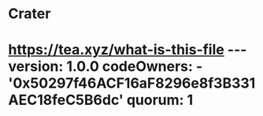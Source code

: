 # Crater
# https://tea.xyz/what-is-this-file --- version: 1.0.0 codeOwners:   - '0x50297f46ACF16aF8296e8f3B331AEC18feC5B6dc' quorum: 1
